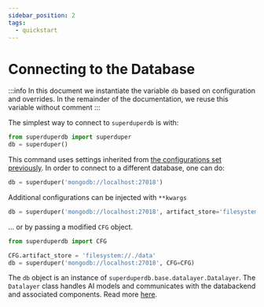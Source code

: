 ```yaml
---
sidebar_position: 2
tags:
  - quickstart
---
```


# Connecting to the Database

:::info
In this document we instantiate the variable `db` based on configuration and overrides.
In the remainder of the documentation, we reuse this variable without comment
:::

The simplest way to connect to `superduperdb` is with:

```python
from superduperdb import superduper
db = superduper()
```

This command uses settings inherited from [the configurations set previously](./configuration.md).
In order to connect to a different database, one can do:

```python
db = superduper('mongodb://localhost:27018')
```

Additional configurations can be injected with `**kwargs`

```python
db = superduper('mongodb://localhost:27018', artifact_store='filesystem://./data')
```

... or by passing a modified `CFG` object.

```python
from superduperdb import CFG

CFG.artifact_store = 'filesystem://./data'
db = superduper('mongodb://localhost:27018', CFG=CFG)
```

The `db` object is an instance of `superduperdb.base.datalayer.Datalayer`.
The `Datalayer` class handles AI models and communicates with the databackend and associated components. Read more [here](../fundamentals/datalayer_overview.md).
